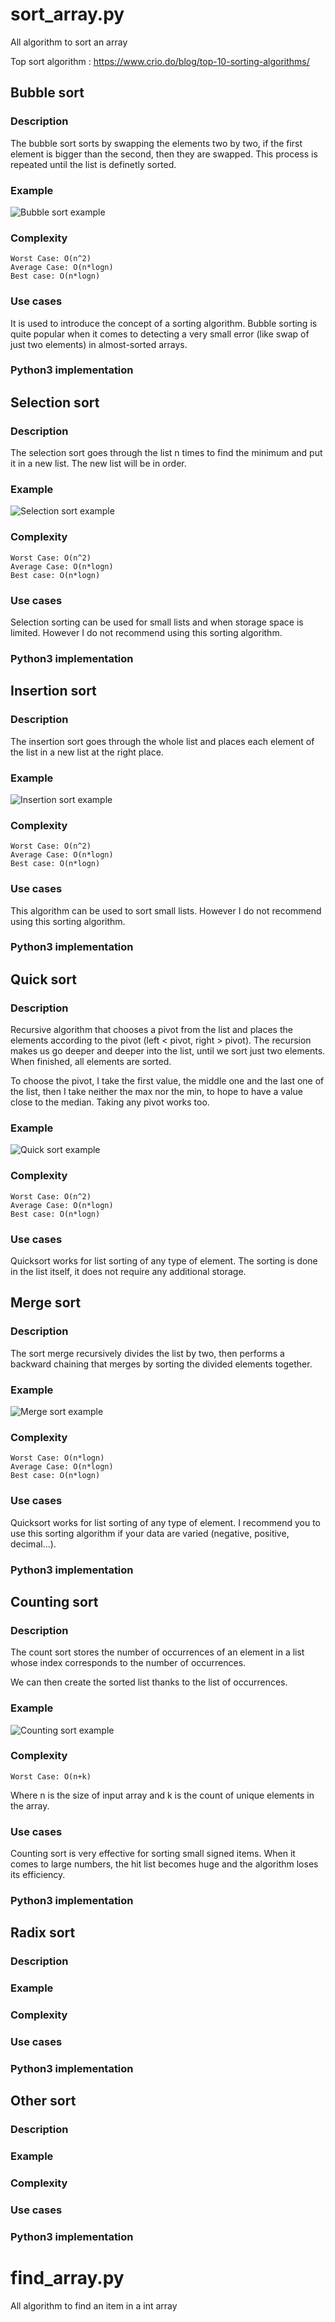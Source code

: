# sort_array.py

All algorithm to sort an array

Top sort algorithm : https://www.crio.do/blog/top-10-sorting-algorithms/

## Bubble sort

### Description

The bubble sort sorts by swapping the elements two by two, if the first element is bigger than the second, then they are swapped. This process is repeated until the list is definetly sorted.

### Example

![Bubble sort example](./Bubblesort.png)

### Complexity

    Worst Case: O(n^2)
    Average Case: O(n*logn)
    Best case: O(n*logn)

### Use cases

It is used to introduce the concept of a sorting algorithm. Bubble sorting is quite popular when it comes to detecting a very small error (like swap of just two elements) in almost-sorted arrays.

### Python3 implementation

## Selection sort

### Description

The selection sort goes through the list n times to find the minimum and put it in a new list. The new list will be in order.

### Example

![Selection sort example](./selectionsort.png)

### Complexity

    Worst Case: O(n^2)
    Average Case: O(n*logn)
    Best case: O(n*logn)

### Use cases

Selection sorting can be used for small lists and when storage space is limited. However I do not recommend using this sorting algorithm.

### Python3 implementation

## Insertion sort

### Description

The insertion sort goes through the whole list and places each element of the list in a new list at the right place.

### Example

![Insertion sort example](./Insertionsort.png)

### Complexity

    Worst Case: O(n^2)
    Average Case: O(n*logn)
    Best case: O(n*logn)

### Use cases

This algorithm can be used to sort small lists. However I do not recommend using this sorting algorithm.

### Python3 implementation

## Quick sort

### Description

Recursive algorithm that chooses a pivot from the list and places the elements according to the pivot (left < pivot, right > pivot). The recursion makes us go deeper and deeper into the list, until we sort just two elements. When finished, all elements are sorted.

To choose the pivot, I take the first value, the middle one and the last one of the list, then I take neither the max nor the min, to hope to have a value close to the median. Taking any pivot works too.

### Example

![Quick sort example](./Quicksort.png)

### Complexity

    Worst Case: O(n^2)
    Average Case: O(n*logn)
    Best case: O(n*logn)

### Use cases

Quicksort works for list sorting of any type of element. The sorting is done in the list itself, it does not require any additional storage.

## Merge sort

### Description

The sort merge recursively divides the list by two, then performs a backward chaining that merges by sorting the divided elements together.

### Example

![Merge sort example](./Mergesort.png)

### Complexity

    Worst Case: O(n*logn)
    Average Case: O(n*logn)
    Best case: O(n*logn)

### Use cases

Quicksort works for list sorting of any type of element. I recommend you to use this sorting algorithm if your data are varied (negative, positive, decimal...).

### Python3 implementation

## Counting sort

### Description

The count sort stores the number of occurrences of an element in a list whose index corresponds to the number of occurrences.

We can then create the sorted list thanks to the list of occurrences.

### Example

![Counting sort example](./Countingsort.png)

### Complexity

    Worst Case: O(n+k)

Where n is the size of input array and k is the count of unique elements in the array.

### Use cases

Counting sort is very effective for sorting small signed items. When it comes to large numbers, the hit list becomes huge and the algorithm loses its efficiency.

### Python3 implementation

## Radix sort

### Description

### Example

### Complexity

### Use cases

### Python3 implementation

## Other sort

### Description

### Example

### Complexity

### Use cases

### Python3 implementation

# find_array.py

All algorithm to find an item in a int array
